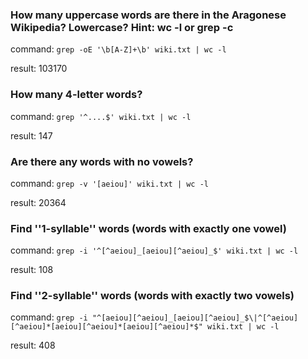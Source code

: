 ### How many uppercase words are there in the Aragonese Wikipedia? Lowercase? Hint: wc -l or grep -c

command: `grep -oE '\b[A-Z]+\b' wiki.txt | wc -l`

result: 103170

### How many 4-letter words?

command: `grep '^....$' wiki.txt | wc -l`

result: 147

### Are there any words with no vowels?

command: `grep -v '[aeiou]' wiki.txt | wc -l`

result: 20364

### Find ''1-syllable'' words (words with exactly one vowel)

command: `grep -i '^[^aeiou]_[aeiou][^aeiou]_$' wiki.txt | wc -l`

result: 108

### Find ''2-syllable'' words (words with exactly two vowels)

command: `grep -i "^[aeiou][^aeiou]_[aeiou][^aeiou]_$\|^[^aeiou][^aeiou]*[aeiou][^aeiou]*[aeiou][^aeiou]*$" wiki.txt | wc -l`

result: 408
